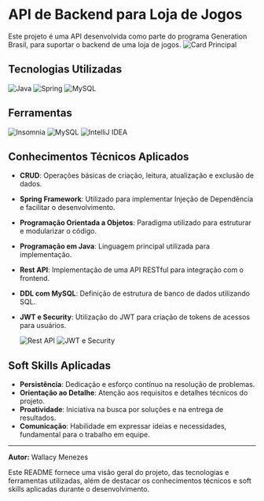 # API de Backend para Loja de Jogos

Este projeto é uma API desenvolvida como parte do programa Generation Brasil, para suportar o backend de uma loja de jogos.
![Card Principal](https://www.cdi24.com/wp-content/uploads/2019/10/Guide-to-hire-Java-Developer-in-2021.png "Developer Image")

## Tecnologias Utilizadas

![Java](https://img.shields.io/badge/java-%23ED8B00.svg?style=for-the-badge&logo=openjdk&logoColor=white)
![Spring](https://img.shields.io/badge/spring-%236DB33F.svg?style=for-the-badge&logo=spring&logoColor=white)
![MySQL](https://img.shields.io/badge/mysql-4479A1.svg?style=for-the-badge&logo=mysql&logoColor=white)

## Ferramentas

![Insomnia](https://img.shields.io/badge/Insomnia-black?style=for-the-badge&logo=insomnia&logoColor=5849BE)
![MySQL](https://img.shields.io/badge/mysql-4479A1.svg?style=for-the-badge&logo=mysql&logoColor=white)
![IntelliJ IDEA](https://img.shields.io/badge/IntelliJIDEA-000000.svg?style=for-the-badge&logo=intellij-idea&logoColor=white)

## Conhecimentos Técnicos Aplicados

- **CRUD**: Operações básicas de criação, leitura, atualização e exclusão de dados.
- **Spring Framework**: Utilizado para implementar Injeção de Dependência e facilitar o desenvolvimento.
- **Programação Orientada a Objetos**: Paradigma utilizado para estruturar e modularizar o código.
- **Programação em Java**: Linguagem principal utilizada para implementação.
- **Rest API**: Implementação de uma API RESTful para integração com o frontend.
- **DDL com MySQL**: Definição de estrutura de banco de dados utilizando SQL.
- **JWT e Security**: Utilização do JWT para criação de tokens de acessos para usuários.


  ![Rest API](https://velog.velcdn.com/images/0andwild/post/d5804ef2-ddad-4309-ba51-0e3d43389cac/image.png "Rest API")
  ![JWT e Security](https://i.ytimg.com/vi/Zl706osvlGY/maxresdefault.jpg "JWT")


## Soft Skills Aplicadas

- **Persistência**: Dedicação e esforço contínuo na resolução de problemas.
- **Orientação ao Detalhe**: Atenção aos requisitos e detalhes técnicos do projeto.
- **Proatividade**: Iniciativa na busca por soluções e na entrega de resultados.
- **Comunicação**: Habilidade em expressar ideias e necessidades, fundamental para o trabalho em equipe.

---

**Autor:** Wallacy Menezes

Este README fornece uma visão geral do projeto, das tecnologias e ferramentas utilizadas, além de destacar os conhecimentos técnicos e soft skills aplicadas durante o desenvolvimento.